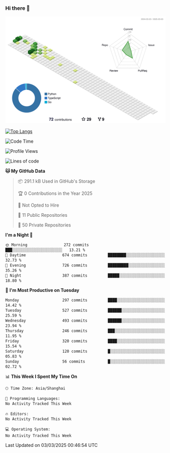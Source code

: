 ### Hi there 👋

![](./profile-3d-contrib/profile-green-animate.svg)

 

[![Top Langs](https://github-readme-stats.vercel.app/api/top-langs/?username=fly2tomato)](https://github.com/anuraghazra/github-readme-stats)


 

<!--START_SECTION:waka-->
![Code Time](http://img.shields.io/badge/Code%20Time-5%20hrs%2042%20mins-blue)

![Profile Views](http://img.shields.io/badge/Profile%20Views-0-blue)

![Lines of code](https://img.shields.io/badge/From%20Hello%20World%20I%27ve%20Written-520.4%20thousand%20lines%20of%20code-blue)

**🐱 My GitHub Data** 

> 📦 291.1 kB Used in GitHub's Storage 
 > 
> 🏆 0 Contributions in the Year 2025
 > 
> 🚫 Not Opted to Hire
 > 
> 📜 11 Public Repositories 
 > 
> 🔑 50 Private Repositories 
 > 
**I'm a Night 🦉** 

```text
🌞 Morning                272 commits         ███░░░░░░░░░░░░░░░░░░░░░░   13.21 % 
🌆 Daytime                674 commits         ████████░░░░░░░░░░░░░░░░░   32.73 % 
🌃 Evening                726 commits         █████████░░░░░░░░░░░░░░░░   35.26 % 
🌙 Night                  387 commits         █████░░░░░░░░░░░░░░░░░░░░   18.80 % 
```
📅 **I'm Most Productive on Tuesday** 

```text
Monday                   297 commits         ████░░░░░░░░░░░░░░░░░░░░░   14.42 % 
Tuesday                  527 commits         ██████░░░░░░░░░░░░░░░░░░░   25.59 % 
Wednesday                493 commits         ██████░░░░░░░░░░░░░░░░░░░   23.94 % 
Thursday                 246 commits         ███░░░░░░░░░░░░░░░░░░░░░░   11.95 % 
Friday                   320 commits         ████░░░░░░░░░░░░░░░░░░░░░   15.54 % 
Saturday                 120 commits         █░░░░░░░░░░░░░░░░░░░░░░░░   05.83 % 
Sunday                   56 commits          █░░░░░░░░░░░░░░░░░░░░░░░░   02.72 % 
```


📊 **This Week I Spent My Time On** 

```text
🕑︎ Time Zone: Asia/Shanghai

💬 Programming Languages: 
No Activity Tracked This Week

🔥 Editors: 
No Activity Tracked This Week

💻 Operating System: 
No Activity Tracked This Week
```


 Last Updated on 03/03/2025 00:46:54 UTC
<!--END_SECTION:waka-->
